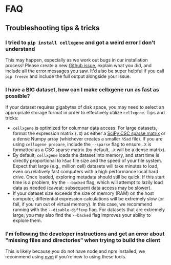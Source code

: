 # FAQ

## Troubleshooting tips & tricks

### I tried to `pip install cellxgene` and got a weird error I don't understand

This may happen, especially as we work out bugs in our installation process! Please create a new [Github issue](https://github.com/chanzuckerberg/cellxgene/issues), explain what you did, and include all the error messages you saw. It'd also be super helpful if you call `pip freeze` and include the full output alongside your issue.

### I have a BIG dataset, how can I make cellxgene run as fast as possible?

If your dataset requires gigabytes of disk space, you may need to select an appropriate storage format in order to effectively utilize `cellxgene`. Tips and tricks:

* `cellxgene` is optimized for columnar data access. For large datasets, format the expression matrix \(`.X`\) as either a [SciPy CSC sparse matrix](https://docs.scipy.org/doc/scipy/reference/generated/scipy.sparse.csc_matrix.html) or a dense Numpy array \(whichever creates a smaller `h5ad` file\). If you are using `cellxgene prepare`, include the `--sparse` flag to ensure `.X` is formatted as a CSC sparse matrix \(by default, `.X` will be a dense matrix\).
* By default, `cellxgene` loads the dataset into memory, and start time is directly proportional to `h5ad` file size and the speed of your file system. Expect that large \(e.g., million cell\) datasets will take minutes to load, even on relatively fast computers with a high performance local hard drive. Once loaded, exploring metadata should still be quick. If this start time is a problem, try the `--backed` flag, which will attempt to lazily load data as needed \(caveat: subsequent data access may be slower\).
* If your dataset size exceeds the size of memory \(RAM\) on the host computer, differential expression calculations will be extremely slow \(or fail, if you run out of virtual memory\). In this case, we recommend running with the `--disable-diffexp` flag. For datasets that are extremely large, you may also find the `--backed` flag improves your ability to explore them.

### I'm following the developer instructions and get an error about "missing files and directories” when trying to build the client

This is likely because you do not have node and npm installed, we recommend using [nvm](https://github.com/creationix/nvm) if you're new to using these tools.

